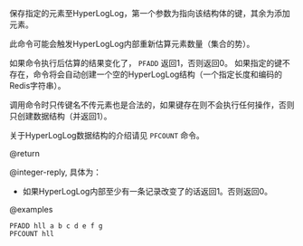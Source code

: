 保存指定的元素至HyperLogLog，第一个参数为指向该结构体的键，其余为添加元素。

此命令可能会触发HyperLogLog内部重新估算元素数量（集合的势）。

如果命令执行后估算的结果变化了， `PFADD` 返回1，否则返回0。
如果指定的键不存在，命令将会自动创建一个空的HyperLogLog结构（一个指定长度和编码的Redis字符串）。

调用命令时只传键名不传元素也是合法的，如果键存在则不会执行任何操作，否则只创建数据结构（并返回1）。

关于HyperLogLog数据结构的介绍请见 `PFCOUNT` 命令。

@return

@integer-reply, 具体为：

* 如果HyperLogLog内部至少有一条记录改变了的话返回1。否则返回0。

@examples

```cli
PFADD hll a b c d e f g
PFCOUNT hll
```
